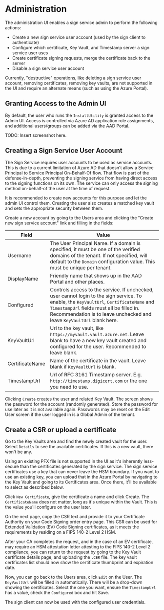 # Administration

The administration UI enables a sign service admin to perform the following actions:

- Create a new sign service user account (used by the sign client to authenticate)
- Configure which certificate, Key Vault, and Timestamp server a sign service user uses
- Create certificate signing requests, merge the certificate back to the server
- Disable a sign service user account

Currently, "destructive" operations, like deleting a sign service user account, removing certificates, removing key vaults, are not supported in the UI and require an alternate means (such as using the Azure Portal).

## Granting Access to the Admin UI

By default, the user who runs the `InstallUtility` is granted access to the Admin UI. Access is controlled via Azure AD application role assignments, and additional users/groups can be added via the AAD Portal.

TODO: Insert screenshot here.

## Creating a Sign Service User Account

The Sign Service requires user accounts to be used as service accounts. This is due to a current limitation of Azure AD that doesn't allow a Service Principal to Service Principal On-Behalf-Of flow. That flow is part of the defense-in-depth, preventing the signing service from having direct access to the signing functions on its own. The service can only access the signing method on-behalf-of the user at the time of request.

It is recommended to create new accounts for this purpose and let the admin UI control them. Creating the user also creates a matched key vault and sets the appropriate security between them.

Create a new account by going to the Users area and clicking the "Create new sign service account" link and filling in the fields:

| Field | Value |
| ----- | ----- |
| Username | The User Principal Name. If a domain is specified, it must be one of the verified domains of the tenant. If not specified, will default to the `Domain` configuration value. This must be unique per tenant. |
| DisplayName| Friendly name that shows up in the AAD Portal and other places. |
| Configured | Controls access to the service. If unchecked, user cannot login to the sign service. To enable, the `KeyVaultUrl`, `CertificateName` and `TimestampUrl` fields must all be filled in. Recommendation is to leave unchecked and leave `KeyVaultUrl` blank here. |
| KeyVaultUrl | Url to the key vault, like `https://myvault.vault.azure.net`. Leave blank to have a new key vault created and configured for the user. Recommended to leave blank.
| CertificateName | Name of the certificate in the vault. Leave blank if `KeyVaultUrl` is blank. |
| TimestampUrl | Url of RFC 3161 Timestamp server. E.g. `http://timestamp.digicert.com` or the one you need to use. |

Clicking `Create` creates the user and related Key Vault. The screen shows the password for the account (randomly generated). Store the password for use later as it is not available again. Passwords may be reset on the Edit User screen if the user logged in is a Global Admin of the tenant.

## Create a CSR or upload a certificate

Go to the Key Vaults area and find the newly created vault for the user. Select `Details` to see the available certificates. If this is a new vault, there won't be any.

Using an existing PFX file is not supported in the UI as it's inherently less-secure than the certificates generated by the sign service. The sign service certificates use a key that can never leave the HSM boundary. If you want to use an existing key, you can upload that in the Azure Portal by navigating to the Key Vault and going to its Certificates area. Once there, it'll be available to select as described below.

Click `New Certificate`, give the certificate a name and click Create. The `CertificateName` does not matter, long as it's unique within the Vault. This is the value you'll configure on the user later.

On the next page, copy the CSR text and provide it to your Certificate Authority on your Code Signing order entry page. This CSR can be used for Extended Validation (EV) Code Signing certificates, as it meets the requirements by residing on a FIPS 140-2 Level 2 HSM.

After your CA completes the request, and in the case of an EV certificate, may require an HSM attestation letter attesting to the FIPS 140-2 Level 2 compliance, you can return to the request by going to the Key Vault certificate details page, and uploading the `.CER` file. The key vault certificates list should now show the certificate thumbprint and expiration date.

Now, you can go back to the Users area, click `Edit` on the User. The `KeyVaultUrl` will be filled in automatically. There will be a drop-down showing the certificates. Select the one you want, ensure the `TimestampUrl` has a value, check the `Configured` box and hit Save.

The sign client can now be used with the configured user credentials.